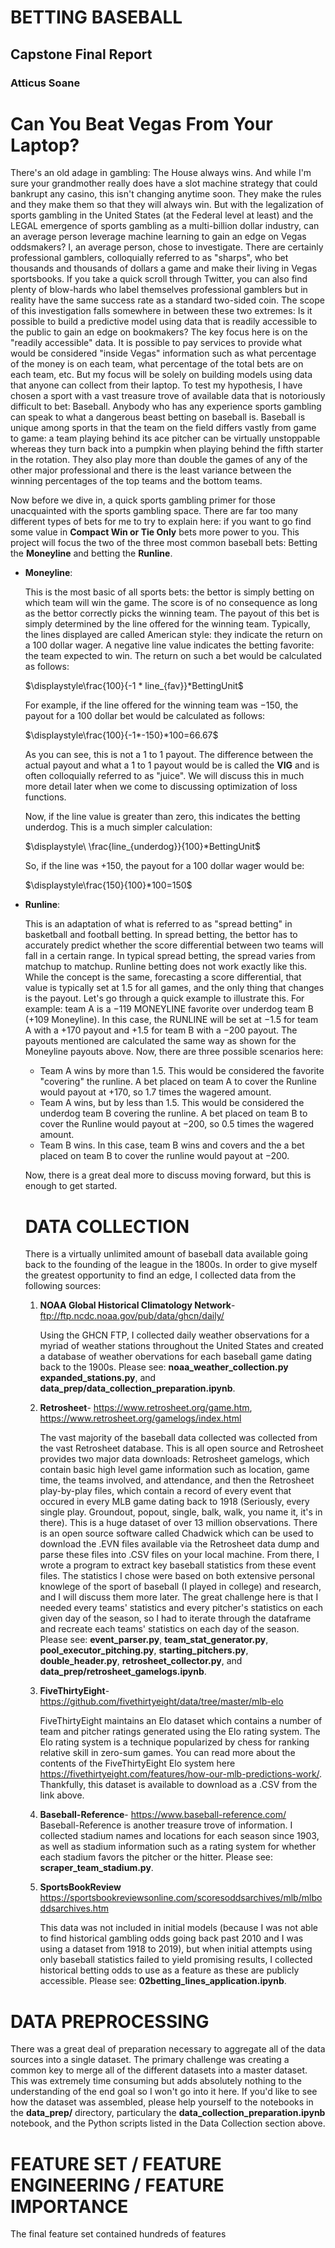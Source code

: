 # BETTING BASEBALL 
## Capstone Final Report
### Atticus Soane 

# Can You Beat Vegas From Your Laptop? 

There's an old adage in gambling: The House always wins. And while I'm sure your grandmother really does have a slot machine strategy that could bankrupt any casino, this isn't changing anytime soon. They make the rules and they make them so that they will always win. But with the legalization of sports gambling in the United States (at the Federal level at least) and the LEGAL emergence of sports gambling as a multi-billion dollar industry, can an average person leverage machine learning to gain an edge on Vegas oddsmakers? I, an average person, chose to investigate. There are certainly professional gamblers, colloquially referred to as "sharps", who bet thousands and thousands of dollars a game and make their living in Vegas sportsbooks. If you take a quick scroll through Twitter, you can also find plenty of blow-hards who label themselves professional gamblers but in reality have the same success rate as a standard two-sided coin. The scope of this investigation falls somewhere in between these two extremes: Is it possible to build a predictive model using data that is readily accessible to the public to gain an edge on bookmakers? The key focus here is on the "readily accessible" data. It is possible to pay services to provide what would be considered "inside Vegas" information such as what percentage of the money is on each team, what percentage of the total bets are on each team, etc. But my focus will be solely on building models using data that anyone can collect from their laptop. To test my hypothesis, I have chosen a sport with a vast treasure trove of available data that is notoriously difficult to bet: Baseball. Anybody who has any experience sports gambling can speak to what a dangerous beast betting on baseball is. Baseball is unique among sports in that the team on the field differs vastly from game to game: a team playing behind its ace pitcher can be virtually unstoppable whereas they turn back into a pumpkin when playing behind the fifth starter in the rotation. They also play more than double the games of any of the other major professional and there is the least variance between the winning percentages of the top teams and the bottom teams.

Now before we dive in, a quick sports gambling primer for those unacquainted with the sports gambling space. There are far too many different types of bets for me to try to explain here: if you want to go find some value in __Compact Win or Tie Only__ bets more power to you. This project will focus the two of the three most common baseball bets: Betting the __Moneyline__ and betting the __Runline__. 

*  __Moneyline__:

    This is the most basic of all sports bets: the bettor is simply betting on which team will win the game. The score is of no consequence as long as the bettor correctly picks the winning team. The payout of this bet is simply determined by the line offered for the winning team. Typically, the lines displayed are called American style: they indicate the return on a $100$ dollar wager. A negative line value indicates the betting favorite: the team expected to win. The return on such a bet would be calculated as follows:  
            
            
    $\displaystyle\frac{100}{-1 * line_{fav}}*BettingUnit$

    For example, if the line offered for the winning team was $-150$, the payout for a $100$ dollar bet would be calculated as follows: 

    $\displaystyle\frac{100}{-1*-150}*100=66.67$

    As you can see, this is not a 1 to 1 payout. The difference between the actual payout and what a 1 to 1 payout would be is called the __VIG__ and is often colloquially referred to as "juice". We will discuss this in much more detail later when we come to discussing optimization of loss functions. 

    Now, if the line value is greater than zero, this indicates the betting underdog. This is a much simpler calculation: 

    $\displaystyle\ \frac{line_{underdog}}{100}*BettingUnit$

    So, if the line was $+150$, the payout for a $100$ dollar wager would be:

    $\displaystyle\frac{150}{100}*100=150$ 

* __Runline__:

    This is an adaptation of what is referred to as "spread betting" in basketball and football betting. In spread betting, the bettor has to accurately predict whether the score differential between two teams will fall in a certain range. In typical spread betting, the spread varies from matchup to matchup. Runline betting does not work exactly like this. While the concept is the same, forecasting a score differential, that value is typically set at $1.5$ for all games, and the only thing that changes is the payout. Let's go through a quick example to illustrate this. For example: team A is a $-119$ MONEYLINE favorite over underdog team B ($+109$ Moneyline). In this case, the RUNLINE will be set at $-1.5$ for team A with a $+170$ payout and $+1.5$ for team B with a $-200$ payout. The payouts mentioned are calculated the same way as shown for the Moneyline payouts above. Now, there are three possible scenarios here:

    * Team A wins by more than $1.5$. This would be considered the favorite "covering" the runline. A bet placed on team A to cover the Runline would payout at $+170$, so $1.7$ times the wagered amount.
    * Team A wins, but by less than $1.5$. This would be considered the underdog team B covering the runline. A bet placed on team B to cover the Runline would payout at $-200$, so $0.5$ times the wagered amount. 
    * Team B wins. In this case, team B wins and covers and the a bet placed on team B to cover the runline would payout at $-200$. 
    
    Now, there is a great deal more to discuss moving forward, but this is enough to get started. 

    # DATA COLLECTION

    There is a virtually unlimited amount of baseball data available going back to the founding of the league in the 1800s. In order to give myself the greatest opportunity to find an edge, I collected data from the following sources: 

    1. __NOAA Global Historical Climatology Network__-
    <ftp://ftp.ncdc.noaa.gov/pub/data/ghcn/daily/> 
    
         Using the GHCN FTP, I collected daily weather observations for a myriad of weather stations throughout the United States and created a database of weather obervations for each baseball game dating back to the 1900s. Please see: __noaa_weather_collection.py__ __expanded_stations.py__,  and __data_prep/data_collection_preparation.ipynb__.

    2. __Retrosheet__- 
    <https://www.retrosheet.org/game.htm>, <https://www.retrosheet.org/gamelogs/index.html>

        The vast majority of the baseball data collected was collected from the vast Retrosheet database. This is all open source and Retrosheet provides two major data downloads: Retrosheet gamelogs, which contain basic high level game information such as location, game time, the teams involved, and attendance, and then the Retrosheet play-by-play files, which contain a record of every event that occured in every MLB game dating back to 1918 (Seriously, every single play. Groundout, popout, single, balk, walk, you name it, it's in there). This is a huge dataset of over 13 million observations. There is an open source software called Chadwick which can be used to download the .EVN files available via the Retrosheet data dump and parse these files into .CSV files on your local machine. From there, I wrote a program to extract key baseball statistics from these event files. The statistics I chose were based on both extensive personal knowlege of the sport of baseball (I played in college) and research, and I will discuss them more later. The great challenge here is that I needed every teams' statistics and every pitcher's statistics on each given day of the season, so I had to iterate through the dataframe and recreate each teams' statistics on each day of the season. Please see: __event_parser.py__, __team_stat_generator.py__, __pool_executor_pitching.py__, __starting_pitchers.py__, __double_header.py__, __retrosheet_collector.py__, and __data_prep/retrosheet_gamelogs.ipynb__. 

    3. __FiveThirtyEight__- 
    <https://github.com/fivethirtyeight/data/tree/master/mlb-elo>

        FiveThirtyEight maintains an Elo dataset which contains a number of team and pitcher ratings generated using the Elo rating system. The Elo rating system is a technique popularized by chess for ranking relative skill in zero-sum games. You can read more about the contents of the FiveThirtyEight Elo system here <https://fivethirtyeight.com/features/how-our-mlb-predictions-work/>. Thankfully, this dataset is available to download as a .CSV from the link above. 

    4. __Baseball-Reference__-  <https://www.baseball-reference.com/>
        Baseball-Reference is another treasure trove of information. I collected stadium names and locations for each season since 1903, as well as stadium information such as a rating system for whether each stadium favors the pitcher or the hitter. Please see: __scraper_team_stadium.py__. 

    5. __SportsBookReview__ <https://sportsbookreviewsonline.com/scoresoddsarchives/mlb/mlboddsarchives.htm> 

        This data was not included in initial models (because I was not able to find historical gambling odds going back past 2010 and I was using a dataset from 1918 to 2019), but when initial attempts using only baseball statistics failed to yield promising results, I collected historical betting odds to use as a feature as these are publicly accessible. Please see: __02betting_lines_application.ipynb__.


# DATA PREPROCESSING

There was a great deal of preparation necessary to aggregate all of the data sources into a single dataset. The primary challenge was creating a common key to merge all of the different datasets into a master dataset. This was extremely time consuming but adds absolutely nothing to the understanding of the end goal so I won't go into it here.  If you'd like to see how the dataset was assembled, please help yourself to the notebooks in the __data_prep/__ directory, particulary the __data_collection_preparation.ipynb__ notebook, and the Python scripts listed in the Data Collection section above. 

# FEATURE SET / FEATURE ENGINEERING / FEATURE IMPORTANCE

The final feature set contained hundreds of features

